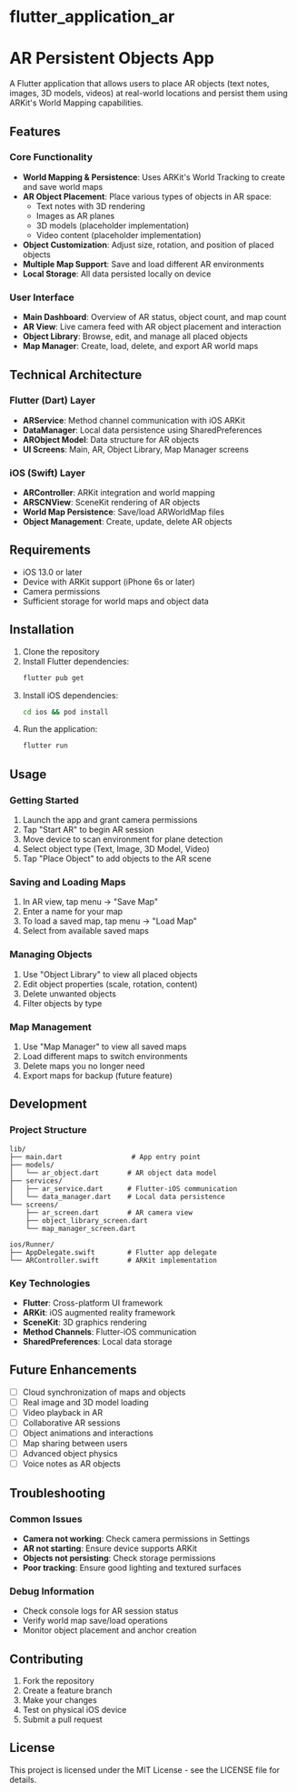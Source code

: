 # flutter_application_ar

# AR Persistent Objects App

A Flutter application that allows users to place AR objects (text notes, images, 3D models, videos) at real-world locations and persist them using ARKit's World Mapping capabilities.

## Features

### Core Functionality
- **World Mapping & Persistence**: Uses ARKit's World Tracking to create and save world maps
- **AR Object Placement**: Place various types of objects in AR space:
  - Text notes with 3D rendering
  - Images as AR planes
  - 3D models (placeholder implementation)
  - Video content (placeholder implementation)
- **Object Customization**: Adjust size, rotation, and position of placed objects
- **Multiple Map Support**: Save and load different AR environments
- **Local Storage**: All data persisted locally on device

### User Interface
- **Main Dashboard**: Overview of AR status, object count, and map count
- **AR View**: Live camera feed with AR object placement and interaction
- **Object Library**: Browse, edit, and manage all placed objects
- **Map Manager**: Create, load, delete, and export AR world maps

## Technical Architecture

### Flutter (Dart) Layer
- **ARService**: Method channel communication with iOS ARKit
- **DataManager**: Local data persistence using SharedPreferences
- **ARObject Model**: Data structure for AR objects
- **UI Screens**: Main, AR, Object Library, Map Manager screens

### iOS (Swift) Layer
- **ARController**: ARKit integration and world mapping
- **ARSCNView**: SceneKit rendering of AR objects
- **World Map Persistence**: Save/load ARWorldMap files
- **Object Management**: Create, update, delete AR objects

## Requirements

- iOS 13.0 or later
- Device with ARKit support (iPhone 6s or later)
- Camera permissions
- Sufficient storage for world maps and object data

## Installation

1. Clone the repository
2. Install Flutter dependencies:
   ```bash
   flutter pub get
   ```
3. Install iOS dependencies:
   ```bash
   cd ios && pod install
   ```
4. Run the application:
   ```bash
   flutter run
   ```

## Usage

### Getting Started
1. Launch the app and grant camera permissions
2. Tap "Start AR" to begin AR session
3. Move device to scan environment for plane detection
4. Select object type (Text, Image, 3D Model, Video)
5. Tap "Place Object" to add objects to the AR scene

### Saving and Loading Maps
1. In AR view, tap menu → "Save Map"
2. Enter a name for your map
3. To load a saved map, tap menu → "Load Map"
4. Select from available saved maps

### Managing Objects
1. Use "Object Library" to view all placed objects
2. Edit object properties (scale, rotation, content)
3. Delete unwanted objects
4. Filter objects by type

### Map Management
1. Use "Map Manager" to view all saved maps
2. Load different maps to switch environments
3. Delete maps you no longer need
4. Export maps for backup (future feature)

## Development

### Project Structure
```
lib/
├── main.dart                 # App entry point
├── models/
│   └── ar_object.dart       # AR object data model
├── services/
│   ├── ar_service.dart      # Flutter-iOS communication
│   └── data_manager.dart    # Local data persistence
└── screens/
    ├── ar_screen.dart       # AR camera view
    ├── object_library_screen.dart
    └── map_manager_screen.dart

ios/Runner/
├── AppDelegate.swift        # Flutter app delegate
└── ARController.swift       # ARKit implementation
```

### Key Technologies
- **Flutter**: Cross-platform UI framework
- **ARKit**: iOS augmented reality framework
- **SceneKit**: 3D graphics rendering
- **Method Channels**: Flutter-iOS communication
- **SharedPreferences**: Local data storage

## Future Enhancements

- [ ] Cloud synchronization of maps and objects
- [ ] Real image and 3D model loading
- [ ] Video playback in AR
- [ ] Collaborative AR sessions
- [ ] Object animations and interactions
- [ ] Map sharing between users
- [ ] Advanced object physics
- [ ] Voice notes as AR objects

## Troubleshooting

### Common Issues
- **Camera not working**: Check camera permissions in Settings
- **AR not starting**: Ensure device supports ARKit
- **Objects not persisting**: Check storage permissions
- **Poor tracking**: Ensure good lighting and textured surfaces

### Debug Information
- Check console logs for AR session status
- Verify world map save/load operations
- Monitor object placement and anchor creation

## Contributing

1. Fork the repository
2. Create a feature branch
3. Make your changes
4. Test on physical iOS device
5. Submit a pull request

## License

This project is licensed under the MIT License - see the LICENSE file for details.
